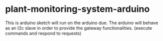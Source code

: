 # plant-monitoring-system-arduino
This is arduino sketch will run on the arduino due. The arduino will behave as an I2c slave in order to provide the gateway functionalities. (execute commands and respond to requests)
